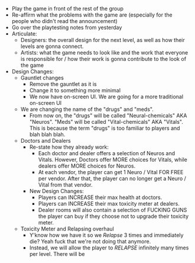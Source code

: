 - Play the game in front of the rest of the group
- Re-affirm what the problems with the game are (especially for the people who didn't read the announcement)
- Go over the playtesting notes from yesterday
- Articulate:
	- Designers: the overall design for the next level, as well as how their levels are gonna connect.
	- Artists: what the game needs to look like and the work that everyone is responsible for / how their work is gonna contribute to the look of the game
- Design Changes:
	- Gauntlet changes
		- Remove the gauntlet as it is
		- Change it to something more minimal
		- We now have on-screen UI. We are going for a more traditional on-screen UI
	- We are changing the name of the "drugs" and "meds".
		- From now on, the "drugs" will be called "Neural-chemicals" AKA "Neuros". "Meds" will be called "Vital-chemicals" AKA "Vitals". This is because the term "drugs" is too familiar to players and blah blah blah.
	- Doctors and Dealers
		- Re-state how they already work:
			- Each doctor and dealer offers a selection of Neuros and Vitals. However, Doctors offer MORE choices for Vitals, while dealers offer MORE choices for Neuros.
			- At each vendor, the player can get 1 Neuro / Vital FOR FREE per vendor. After that, the player can no longer get a Neuro / Vital from that vendor.
		- New Design Changes:
			- Players can INCREASE their max health at doctors.
			- Players can INCREASE their max toxicity meter at dealers.
			- Dealer rooms will also contain a selection of FUCKING GUNS the player can buy if they choose not to upgrade their toxicity meter.
	- Toxicity Meter and Relapsing overhaul
		- Y'know how we have it so we *Relapse* 3 times and immediately die? Yeah fuck that we're not doing that anymore. 
		- Instead, we will allow the player to *RELAPSE* infinitely many times per level. There will be  
